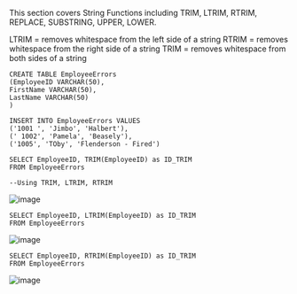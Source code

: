 
This section covers String Functions including TRIM, LTRIM, RTRIM, REPLACE, 
SUBSTRING, UPPER, LOWER.

LTRIM = removes whitespace from the left side of a string
RTRIM = removes whitespace from the right side of a string
TRIM = removes whitespace from both sides of a string

```
CREATE TABLE EmployeeErrors
(EmployeeID VARCHAR(50),
FirstName VARCHAR(50),
LastName VARCHAR(50)
)

INSERT INTO EmployeeErrors VALUES
('1001 ', 'Jimbo', 'Halbert'),
(' 1002', 'Pamela', 'Beasely'),
('1005', 'TOby', 'Flenderson - Fired')

SELECT EmployeeID, TRIM(EmployeeID) as ID_TRIM
FROM EmployeeErrors

--Using TRIM, LTRIM, RTRIM
```
![image](https://github.com/Liss4rd/DataAnalystBootcamp/assets/66858250/66d8c710-3e58-466c-850c-df2c9e3e18a7)


```
SELECT EmployeeID, LTRIM(EmployeeID) as ID_TRIM
FROM EmployeeErrors
```
![image](https://github.com/Liss4rd/DataAnalystBootcamp/assets/66858250/5080e810-13bb-48f9-983e-f6329ab61043)

```
SELECT EmployeeID, RTRIM(EmployeeID) as ID_TRIM
FROM EmployeeErrors
```
![image](https://github.com/Liss4rd/DataAnalystBootcamp/assets/66858250/18466799-db32-4c0d-99a3-83df688aa8f2)
